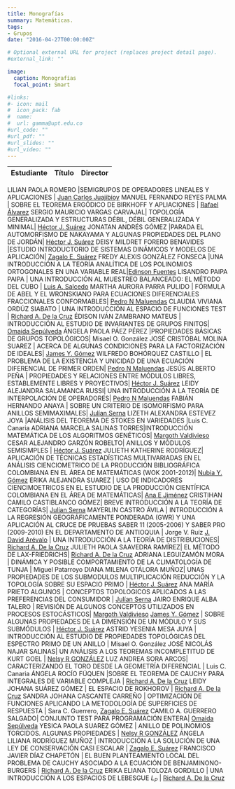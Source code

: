 ```yaml
---
title: Monografías
summary: Matemáticas.
tags:
- Grupos
date: "2016-04-27T00:00:00Z"

# Optional external URL for project (replaces project detail page).
#external_link: ""

image:
  caption: Monografías
  focal_point: Smart

#links:
#- icon: mail
#  icon_pack: fab
#  name: 
#  url: gamma@upt.edu.co
#url_code: ""
#url_pdf: ""
#url_slides: ""
#url_video: ""
---
```



Estudiante | Título | Director 
:----------| :---------- | :----------

LILIAN PAOLA ROMERO |SEMIGRUPOS DE OPERADORES LINEALES Y APLICACIONES | [Juan Carlos Juajibioy](https://matematicas.netlify.app/authors/juajibioy-j/)
MANUEL FERNANDO REYES PALMA | SOBRE EL TEOREMA ERGÓDICO DE BIRKHOFF Y APLIACIONES | [Rafael Álvarez](https://matematicas.netlify.app/authors/alvarez-r/)
SERGIO MAURICIO VARGAS CARVAJAL| TOPOLOGÍA GENERALIZADA Y ESTRUCTURAS DÉBIL, DÉBIL GENERALIZADA Y MINIMAL| [Héctor J. Suárez](https://matematicas.netlify.app/authors/suarez-h/)
JONATAN ANDRÉS GÓMEZ |PARADA EL AUTOMORFISMO DE NAKAYAMA Y ALGUNAS PROPIEDADES DEL PLANO DE JORDÁN| [Héctor J. Suárez](https://matematicas.netlify.app/authors/suarez-h/)
DEISY MILDRET FORERO BENAVIDES |ESTUDIO INTRODUCTORIO DE SISTEMAS DINÁMICOS Y MODELOS DE APLICACIÓN| [Zagalo E. Suárez](https://matematicas.netlify.app/authors/sanchez-z/)
FREDY ALEXIS GONZÁLEZ FONSECA |UNA INTRODUCCIÓN A LA TEORÍA ANALÍTICA DE LOS POLINOMIOS ORTOGONALES EN UNA VARIABLE REAL|[Edinson Fuentes](https://matematicas.netlify.app/authors/fuentes-e/)
LISANDRO PAIPA PAIPA | UNA INTRODUCCIÓN AL MUESTREO BALANCEADO: EL MÉTODO DEL CUBO | [Luis A. Salcedo](https://matematicas.netlify.app/authors/salcedo-l/)
MARTHA AURORA PARRA PULIDO | FÓRMULA DE ABEL Y EL WRONSKIANO PARA ECUACIONES DIFERENCIALES FRACCIONALES CONFORMABLES| [Pedro N Maluendas](https://matematicas.netlify.app/authors/maluendas-p/)
CLAUDIA VIVIANA ORDÚZ SIABATO | UNA INTRODUCCIÓN AL ESPACIO DE FUNCIONES TEST | [Richard A. De la Cruz](https://matematicas.netlify.app/authors/delacruz-r/)
ÉDISON IVÁN ZAMBRANO MATEUS | INTRODUCCIÓN AL ESTUDIO DE INVARIANTES DE GRUPOS FINITOS| [Omaida Sepúlveda](https://matematicas.netlify.app/authors/sepulveda-o/)
ÁNGELA PAOLA PÁEZ PÉREZ |PROPIEDADES BÁSICAS DE GRUPOS TOPOLÓGICOS| Misael O. González
JOSÉ CRISTÓBAL MOLINA SUAREZ | ACERCA DE ALGUNAS CONDICIONES PARA LA FACTORIZACIÓN DE IDEALES| [James Y. Gómez](https://matematicas.netlify.app/authors/gomez-j/)
WILFREDO BOHÓRQUEZ CASTILLO | EL PROBLEMA DE LA EXISTENCIA Y UNICIDAD DE UNA ECUACIÓN DIFERENCIAL DE PRIMER ORDEN| [Pedro N Maluendas](https://matematicas.netlify.app/authors/maluendas-p/)
JESÚS ALBERTO PEÑA | PROPIEDADES Y RELACIONES ENTRE MÓDULOS LIBRES, ESTABLEMENTE LIBRES Y PROYECTIVOS| [Héctor J. Suárez](https://matematicas.netlify.app/authors/suarez-h/)
LEIDY ALEJANDRA SALAMANCA RUSSI| UNA INTRODUCCIÓN A LA TEORÍA DE INTERPOLACIÓN DE OPERADORES| [Pedro N Maluendas](https://matematicas.netlify.app/authors/maluendas-p/)
FABIÁN HERNANDO ANAYA | SOBRE UN CRITERIO DE ISOMORFISMO PARA ANILLOS SEMIMAXIMALES| [Julían Serna](https://matematicas.netlify.app/authors/serna-j/)
LIZETH ALEXANDRA ESTEVEZ JOYA |ANÁLISIS DEL TEOREMA DE STOKES EN VARIEDADES |Luis C. Canaria 
ADRIANA MARCELA SALINAS TORRES|INTRODUCCIÓN MATEMÁTICA DE LOS ALGORITMOS GENÉTICOS| [Margoth Valdivieso](https://matematicas.netlify.app/authors/valdivieso-m/)
CESAR ALEJANDRO GARZÓN ROBELTO| ANILLOS Y MÓDULOS SEMISIMPLES | [Héctor J. Suárez](https://matematicas.netlify.app/authors/suarez-h/)
JULIETH KATHERINE RODRÍGUEZ| APLICACIÓN DE TÉCNICAS ESTADÍSTICAS MULTIVARIADAS EN EL ANÁLISIS CIENCIOMETRICO DE LA PRODUCCIÓN BIBLIOGRÁFICA COLOMBIANA EN EL ÁREA DE MATEMÁTICAS (WOK 2001-2012)| [Nubia Y. Gómez](https://matematicas.netlify.app/authors/gomez-n/)
ERIKA ALEJANDRA SUAREZ | USO DE INDICADORES CIENCIMOETRICOS EN EL ESTUDIO DE LA PRODUCCIÓN CIENTÍFICA COLOMBIANA EN EL ÁREA DE MATEMÁTICAS| [Ana E Jiménez](https://matematicas.netlify.app/authors/jimenez-a/)
CRISTIHAN CAMILO CASTIBLANCO GÓMEZ| BREVE INTRODUCCIÓN A LA TEORÍA DE CATEGORÍAS| [Julían Serna](https://matematicas.netlify.app/authors/serna-j/)
MAYERLIN CASTRO ÁVILA | INTRODUCCIÓN A LA REGRESIÓN GEOGRÁFICAMENTE PONDERADA (GWR) Y UNA APLICACIÓN AL CRUCE DE PRUEBAS SABER 11 (2005-2006) Y SABER PRO (2009-2010) EN EL DEPARTAMENTO DE ANTIOQUIA | Jorge V. Ruíz
[J. David Arévalo](https://matematicas.netlify.app/authors/arevalo-d/) | UNA INTRODUCCIÓN A LA TEORÍA DE DISTRIBUCIONES| [Richard A. De la Cruz](https://matematicas.netlify.app/authors/delacruz-r/)
JULIETH PAOLA SAAVEDRA RAMÍREZ| EL MÉTODO DE LAX-FRIEDRICHS|  [Richard A. De la Cruz](https://matematicas.netlify.app/authors/delacruz-r/)
ADRIANA LEGUIZAMÓN MORA | DINÁMICA Y POSIBLE COMPORTAMIENTO DE LA CLIMATOLOGÍA DE TUNJA | Miguel Patarroyo
DIANA MILENA OTÁLORA MUÑOZ| UNAS PROPIEDADES DE LOS SUBMODULOS MULTIPLICACIÓN REDUCCIÓN Y LA TOPOLOGÍA SOBRE SU ESPACIO PRIMO | [Héctor J. Suárez](https://matematicas.netlify.app/authors/suarez-h/)
ANA MARÍA PRIETO ALGUNOS | CONCEPTOS TOPOLOGICOS APLICADOS A LAS PREFERENCIAS DEL CONSUMIDOR | [Julían Serna](https://matematicas.netlify.app/authors/serna-j/)
JAIRO ENRIQUE ALBA TALERO | REVISIÓN DE ALGUNOS CONCEPTOS UTILIZADOS EN PROCESOS ESTOCÁSTICOS| [Margoth Valdivieso](https://matematicas.netlify.app/authors/valdivieso-m/)
[James Y. Gómez](https://matematicas.netlify.app/authors/gomez-j/) | SOBRE ALGUNAS PROPIEDADES DE LA DIMENSIÓN DE UN MÓDULO Y SUS SUBMÓDULOS | [Héctor J. Suárez](https://matematicas.netlify.app/authors/suarez-h/)
ASTRID YESENIA MESA JUYA | INTRODUCCIÓN AL ESTUDIO DE PROPIEDADES TOPOLÓGICAS DEL ESPECTRO PRIMO DE UN ANILLO | Misael O. González
JOSÉ NICOLÁS NAJAR SALINAS| UN ANÁLISIS A LOS TEOREMAS INCOMPLETITUD DE KURT GOEL | [Nelsy R GONZÁLEZ](https://matematicas.netlify.app/authors/gonzalez-n/)
LUZ ANDREA SORA ARCOS| CARACTERIZANDO EL TORO DESDE LA GEOMETRÍA DIFERENCIAL | Luis C. Canaria
ÁNGELA ROCÍO FÚQUEN |SOBRE EL TEOREMA DE CAUCHY PARA INTEGRALES DE VARIABLE COMPLEJA | [Richard A. De la Cruz](https://matematicas.netlify.app/authors/delacruz-r/)
LEIDY JOHANA SUÁREZ GÓMEZ | EL ESPACIO DE ROKHOROV | [Richard A. De la Cruz](https://matematicas.netlify.app/authors/delacruz-r/)
SANDRA JOHANA CASCANTE CARREÑO | OPTIMIZACIÓN DE FUNCIONES APLICANDO LA METODOLOGÍA DE SUPERFICIES DE RESPUESTA | Sara C. Guerrero, [Zagalo E. Suárez](https://matematicas.netlify.app/authors/sanchez-z/)
CAMILO A. GUERRERO SALGADO| CONJUNTO TEST PARA PROGRAMACIÓN ENTERA| [Omaida Sepúlveda](https://matematicas.netlify.app/authors/sepulveda-o/)
YESICA PAOLA SUAREZ GÓMEZ | ANILLO DE POLINOMIOS TORCIDOS. ALGUNAS PROPIEDADES | [Nelsy R GONZÁLEZ](https://matematicas.netlify.app/authors/gonzalez-n/)
ÁNGELA LILIANA RODRÍGUEZ MUÑOZ | INTRODUCCIÓN A LA SOLUCIÓN DE UNA LEY DE CONSERVACIÓN CASI ESCALAR | [Zagalo E. Suárez](https://matematicas.netlify.app/authors/sanchez-z/)
FRANCISCO JAVIER DÍAZ CHAPETÓN | EL BUEN PLANTEAMIENTO LOCAL DEL PROBLEMA DE CAUCHY ASOCIADO A LA ECUACIÓN DE BENJAMINONO-BURGERS | [Richard A. De la Cruz](https://matematicas.netlify.app/authors/delacruz-r/)
ERIKA ELIANA TOLOZA GORDILLO | UNA INTRODUCCIÓN A LOS ESPACIOS DE LEBESGUE $L_P$ | [Richard A. De la Cruz](https://matematicas.netlify.app/authors/delacruz-r/)

